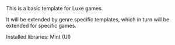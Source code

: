 This is a basic template for Luxe games.

It will be extended by genre specific templates, which in turn will be extended
for specific games.


Installed libraries:
  Mint (UI)
